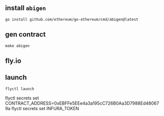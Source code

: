 ## install `abigen`

```shell
go install github.com/ethereum/go-ethereum/cmd/abigen@latest
```

## gen contract
```
make abigen
```

## fly.io
## launch

```
flyctl launch
```
flyctl secrets set CONTRACT_ADDRESS=0xEBFFe5EEe4a3a195cC726B0Aa3D7988Ed480679a
flyctl secrets set INFURA_TOKEN 
## 